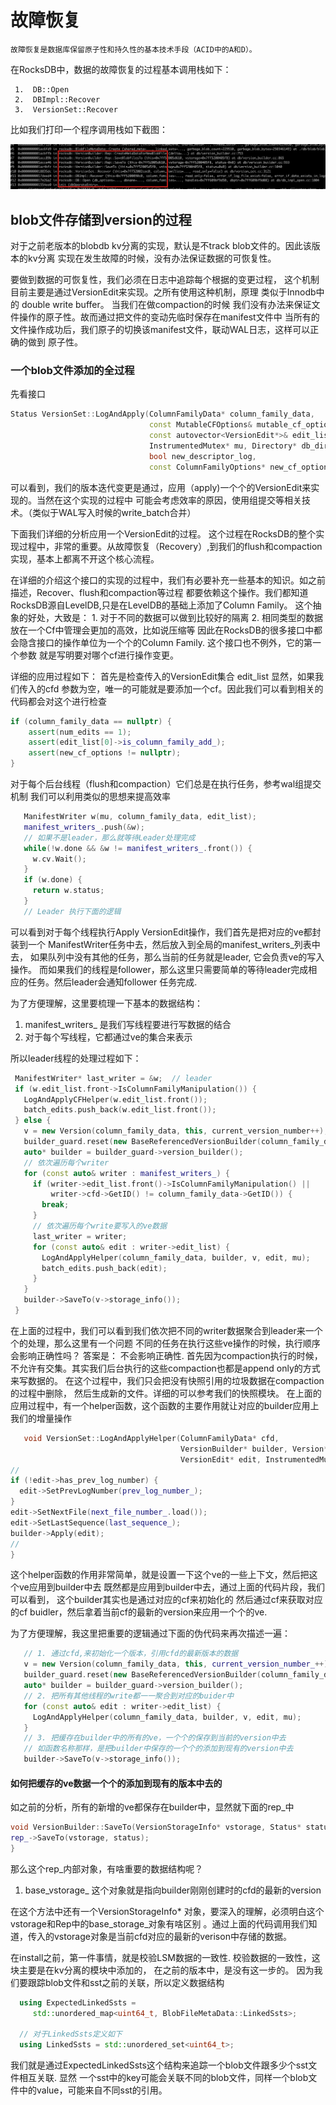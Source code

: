 # 故障恢复

    故障恢复是数据库保留原子性和持久性的基本技术手段（ACID中的A和D）。
在RocksDB中，数据的故障恢复的过程基本调用栈如下：

     1.  DB::Open
     2.  DBImpl::Recover
     3.  VersionSet::Recover

比如我们打印一个程序调用栈如下截图：

   ![Recover调用栈](./images/recover_stack.jpg)

## blob文件存储到version的过程
  对于之前老版本的blobdb kv分离的实现，默认是不track blob文件的。因此该版本的kv分离
  实现在发生故障的时候，没有办法保证数据的可恢复性。

  要做到数据的可恢复性，我们必须在日志中追踪每个根据的变更过程，
  这个机制目前主要是通过VersionEdit来实现。之所有使用这种机制，原理
  类似于Innodb中的 double write buffer。 当我们在做compaction的时候
  我们没有办法来保证文件操作的原子性。故而通过把文件的变动先临时保存在manifest文件中
  当所有的文件操作成功后，我们原子的切换该manifest文件，联动WAL日志，这样可以正确的做到
  原子性。
  
### 一个blob文件添加的全过程
  先看接口
  ```c++
  Status VersionSet::LogAndApply(ColumnFamilyData* column_family_data,
                                 const MutableCFOptions& mutable_cf_options,
                                 const autovector<VersionEdit*>& edit_list,
                                 InstrumentedMutex* mu, Directory* db_directory,
                                 bool new_descriptor_log,
                                 const ColumnFamilyOptions* new_cf_options)
```
  可以看到，我们的版本迭代变更是通过，应用（apply)一个个的VersionEdit来实现的。当然在这个实现的过程中
  可能会考虑效率的原因，使用组提交等相关技术。（类似于WAL写入时候的write_batch合并）
  
  下面我们详细的分析应用一个VersionEdit的过程。
  这个过程在RocksDB的整个实现过程中，非常的重要。从故障恢复（Recovery）,到我们的flush和compaction
  实现，基本上都离不开这个核心流程。


  在详细的介绍这个接口的实现的过程中，我们有必要补充一些基本的知识。如之前描述，Recover、flush和compaction等过程
都要依赖这个操作。我们都知道RocksDB源自LevelDB,只是在LevelDB的基础上添加了Column Family。
这个抽象的好处，大致是：
    1. 对于不同的数据可以做到比较好的隔离
    2. 相同类型的数据放在一个Cf中管理会更加的高效，比如说压缩等
因此在RocksDB的很多接口中都会隐含接口的操作单位为一个个的Column Family. 这个接口也不例外，它的第一个参数
就是写明要对哪个cf进行操作变更。
  
  详细的应用过程如下：
     首先是检查传入的VersionEdit集合 edit_list
  显然，如果我们传入的cfd 参数为空，唯一的可能就是要添加一个cf。因此我们可以看到相关的代码都会对这个进行检查
  ```c++
if (column_family_data == nullptr) {
      assert(num_edits == 1);
      assert(edit_list[0]->is_column_family_add_);
      assert(new_cf_options != nullptr);
  }
```
  对于每个后台线程（flush和compaction）它们总是在执行任务，参考wal组提交机制
我们可以利用类似的思想来提高效率
```c++
   ManifestWriter w(mu, column_family_data, edit_list);
   manifest_writers_.push(&w);
   // 如果不是leader，那么就等待Leader处理完成
   while(!w.done && &w != manifest_writers_.front()) {
     w.cv.Wait();
   }
   if (w.done) {
     return w.status;
   }
   // Leader 执行下面的逻辑
```
   可以看到对于每个线程执行Apply VersionEdit操作，我们首先是把对应的ve都封装到一个
   ManifestWriter任务中去，然后放入到全局的manifest_writers_列表中去，
   如果队列中没有其他的任务，那么当前的任务就是leader, 它会负责ve的写入操作。
   而如果我们的线程是follower，那么这里只需要简单的等待leader完成相应的任务。然后leader会通知follower
   任务完成.
   
为了方便理解，这里要梳理一下基本的数据结构：
   1. manifest_writers_ 是我们写线程要进行写数据的结合
   2. 对于每个写线程，它都通过ve的集合来表示

所以leader线程的处理过程如下：
   ```c++
    ManifestWriter* last_writer = &w;  // leader
    if (w.edit_list.front->IsColumnFamilyManipulation()) {
      LogAndApplyCFHelper(w.edit_list.front());
      batch_edits.push_back(w.edit_list.front());
    } else {
      v = new Version(column_family_data, this, current_version_number++);
      builder_guard.reset(new BaseReferencedVersionBuilder(column_family_data));
      auto* builder = builder_guard->version_builder();
      // 依次遍历每个writer
      for (const auto& writer : manifest_writers_) {
        if (writer->edit_list.front()->IsColumnFamilyManipulation() ||
            writer->cfd->GetID() != column_family_data->GetID()) {
          break;
        }
        // 依次遍历每个write要写入的ve数据
        last_writer = writer;
        for (const auto& edit : writer->edit_list) {
          LogAndApplyHelper(column_family_data, builder, v, edit, mu);
          batch_edits.push_back(edit);
        }
      }
      builder->SaveTo(v->storage_info());
    }
```
   在上面的过程中，我们可以看到我们依次把不同的writer数据聚合到leader来一个个的处理，那么这里有一个问题
不同的任务在执行这些ve操作的时候，执行顺序会影响正确性吗？
   答案是： 不会影响正确性.
首先因为compaction执行的时候，不允许有交集。其实我们后台执行的这些compaction也都是append only的方式来写数据的。
在这个过程中，我们只会把没有快照引用的垃圾数据在compaction的过程中删除， 然后生成新的文件。详细的可以参考我们的快照模块。
   在上面的应用过程中，有一个helper函数，这个函数的主要作用就让对应的builder应用上我们的增量操作
  ```c++
     void VersionSet::LogAndApplyHelper(ColumnFamilyData* cfd,
                                        VersionBuilder* builder, Version* v,
                                        VersionEdit* edit, InstrumentedMutex* mu) {
  //
  if (!edit->has_prev_log_number) {
    edit->SetPrevLogNumber(prev_log_number_);
  }
  edit->SetNextFile(next_file_number_.load());
  edit->SetLastSequence(last_sequence_);
  builder->Apply(edit);
  //
}
```
  这个helper函数的作用非常简单，就是设置一下这个ve的一些上下文，然后把这个ve应用到builder中去
既然都是应用到builder中去，通过上面的代码片段，我们可以看到， 这个builder其实也是通过对应的cf来初始化的
然后通过cf来获取对应的cf buidler，然后拿着当前cf的最新的version来应用一个个的ve.

为了方便理解，我这里把重要的逻辑通过下面的伪代码来再次描述一遍：
```c++
   // 1. 通过cfd,来初始化一个版本，引用cfd的最新版本的数据
   v = new Version(column_family_data, this, current_version_number_++);
   builder_guard.reset(new BaseReferencedVersionBuilder(column_family_data));
   auto* builder = builder_guard->version_builder();
   // 2. 把所有其他线程的write都一一聚合到对应的buider中
   for (const auto& edit : writer->edit_list) {
     LogAndApplyHelper(column_family_data, builder, v, edit, mu);
   }
   // 3. 把缓存在builder中的所有的ve，一个个的保存到当前的version中去
   // 如函数名称那样，是把builder中保存的一个个的添加到现有的version中去
   builder->SaveTo(v->storage_info());
```

#### 如何把缓存的ve数据一个个的添加到现有的版本中去的
   如之前的分析，所有的新增的ve都保存在builder中，显然就下面的rep_中
  ```c++
void VersionBuilder::SaveTo(VersionStorageInfo* vstorage, Status* status) {
  rep_->SaveTo(vstorage, status);
}
```
   那么这个rep_内部对象，有啥重要的数据结构呢？

  1. base_vstorage_  这个对象就是指向builder刚刚创建时的cfd的最新的version
  
在这个方法中还有一个VersionStorageInfo* 对象，要深入的理解，必须明白这个vstorage和Rep中的base_storage_对象有啥区别
。通过上面的代码调用我们知道，传入的vstorage对象是当前cfd对应的最新的verison中存储的数据。

在install之前，第一件事情，就是校验LSM数据的一致性. 校验数据的一致性，这块主要是在kv分离的模块中添加的，
在之前的版本中，是没有这一步的。
   因为我们要跟踪blob文件和sst之前的关联，所以定义数据结构
```c++
  using ExpectedLinkedSsts =
     std::unordered_map<uint64_t, BlobFileMetaData::LinkedSsts>;
     
  // 对于LinkedSsts定义如下
  using LinkedSsts = std::unordered_set<uint64_t>;
```
  我们就是通过ExpectedLinkedSsts这个结构来追踪一个blob文件跟多少个sst文件相互关联. 显然
一个sst中的key可能会关联不同的blob文件，同样一个blob文件中的value，可能来自不同sst的引用。


  

